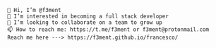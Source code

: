 ```
👋 Hi, I’m @f3ment
👀 I’m interested in becoming a full stack developer
💞️ I’m looking to collaborate on a team to grow up
📫 How to reach me: https://t.me/f3ment or f3ment@protonmail.com
Reach me here ---> https://f3ment.github.io/francesco/
```


<!---
f3ment/f3ment is a ✨ special ✨ repository because its `README.md` (this file) appears on your GitHub profile.
You can click the Preview link to take a look at your changes.
--->

